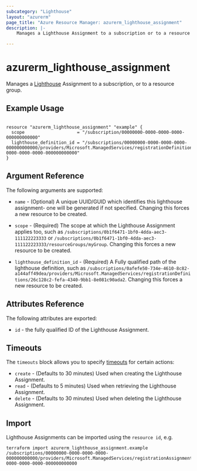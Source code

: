```yaml
---
subcategory: "Lighthouse"
layout: "azurerm"
page_title: "Azure Resource Manager: azurerm_lighthouse_assignment"
description: |-
    Manages a Lighthouse Assignment to a subscription or to a resource group.

---
```


# azurerm_lighthouse_assignment

Manages a [Lighthouse](https://docs.microsoft.com/azure/lighthouse) Assignment to a subscription, or to a resource group.

## Example Usage

```hcl

resource "azurerm_lighthouse_assignment" "example" {
  scope                    = "/subscription/00000000-0000-0000-0000-000000000000"
  lighthouse_definition_id = "/subscriptions/00000000-0000-0000-0000-000000000000/providers/Microsoft.ManagedServices/registrationDefinitions/00000000-0000-0000-0000-000000000000"
}
```

## Argument Reference

The following arguments are supported:

* `name` - (Optional) A unique UUID/GUID which identifies this lighthouse assignment- one will be generated if not specified. Changing this forces a new resource to be created.

* `scope` - (Required) The scope at which the Lighthouse Assignment applies too, such as `/subscriptions/0b1f6471-1bf0-4dda-aec3-111122223333` or `/subscriptions/0b1f6471-1bf0-4dda-aec3-111122223333/resourceGroups/myGroup`. Changing this forces a new resource to be created.

* `lighthouse_definition_id` - (Required) A Fully qualified path of the lighthouse definition, such as `/subscriptions/0afefe50-734e-4610-8c82-a144aff49dea/providers/Microsoft.ManagedServices/registrationDefinitions/26c128c2-fefa-4340-9bb1-8e081c90ada2`. Changing this forces a new resource to be created.

## Attributes Reference

The following attributes are exported:

* `id` - the fully qualified ID of the Lighthouse Assignment.

## Timeouts

The `timeouts` block allows you to specify [timeouts](https://www.terraform.io/docs/configuration/resources.html#timeouts) for certain actions:

* `create` - (Defaults to 30 minutes) Used when creating the Lighthouse Assignment.
* `read` - (Defaults to 5 minutes) Used when retrieving the Lighthouse Assignment.
* `delete` - (Defaults to 30 minutes) Used when deleting the Lighthouse Assignment.

## Import

Lighthouse Assignments can be imported using the `resource id`, e.g.

```shell
terraform import azurerm_lighthouse_assignment.example /subscriptions/00000000-0000-0000-0000-000000000000/providers/Microsoft.ManagedServices/registrationAssignments/00000000-0000-0000-0000-000000000000
```
